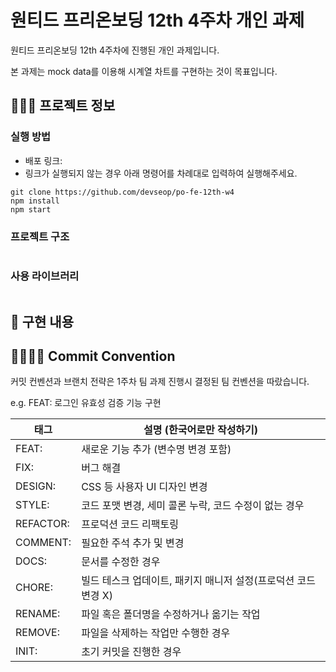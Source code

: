 # 원티드 프리온보딩 12th 4주차 개인 과제

원티드 프리온보딩 12th 4주차에 진행된 개인 과제입니다.

본 과제는 mock data를 이용해 시계열 차트를 구현하는 것이 목표입니다.

## 🧑🏻‍💻 프로젝트 정보

### 실행 방법

- 배포 링크:
- 링크가 실행되지 않는 경우 아래 명령어를 차례대로 입력하여 실행해주세요.

```
git clone https://github.com/devseop/po-fe-12th-w4
npm install
npm start
```

### 프로젝트 구조

```markdown

```

### 사용 라이브러리

```javascript

```

## 📝 구현 내용

## 🫱🏻‍🫲🏿 Commit Convention

커밋 컨벤션과 브랜치 전략은 1주차 팀 과제 진행시 결정된 팀 컨벤션을 따랐습니다.

e.g. FEAT: 로그인 유효성 검증 기능 구현

| 태그      | 설명 (한국어로만 작성하기)                                     |
| --------- | -------------------------------------------------------------- |
| FEAT:     | 새로운 기능 추가 (변수명 변경 포함)                            |
| FIX:      | 버그 해결                                                      |
| DESIGN:   | CSS 등 사용자 UI 디자인 변경                                   |
| STYLE:    | 코드 포맷 변경, 세미 콜론 누락, 코드 수정이 없는 경우          |
| REFACTOR: | 프로덕션 코드 리팩토링                                         |
| COMMENT:  | 필요한 주석 추가 및 변경                                       |
| DOCS:     | 문서를 수정한 경우                                             |
| CHORE:    | 빌드 테스크 업데이트, 패키지 매니저 설정(프로덕션 코드 변경 X) |
| RENAME:   | 파일 혹은 폴더명을 수정하거나 옮기는 작업                      |
| REMOVE:   | 파일을 삭제하는 작업만 수행한 경우                             |
| INIT:     | 초기 커밋을 진행한 경우                                        |
